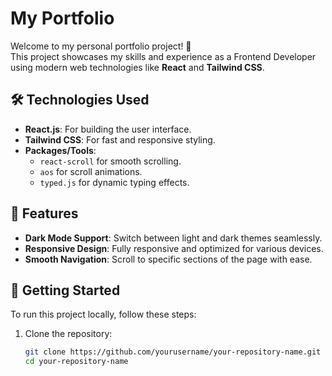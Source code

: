 # My Portfolio  

Welcome to my personal portfolio project! 👋  
This project showcases my skills and experience as a Frontend Developer using modern web technologies like **React** and **Tailwind CSS**.  

## 🛠️ Technologies Used  
- **React.js**: For building the user interface.  
- **Tailwind CSS**: For fast and responsive styling.  
- **Packages/Tools**:  
  - `react-scroll` for smooth scrolling.  
  - `aos` for scroll animations.  
  - `typed.js` for dynamic typing effects.  

## 🌟 Features  
- **Dark Mode Support**: Switch between light and dark themes seamlessly.  
- **Responsive Design**: Fully responsive and optimized for various devices.  
- **Smooth Navigation**: Scroll to specific sections of the page with ease.  

## 🚀 Getting Started  
To run this project locally, follow these steps:  

1. Clone the repository:  
   ```bash
   git clone https://github.com/yourusername/your-repository-name.git
   cd your-repository-name
